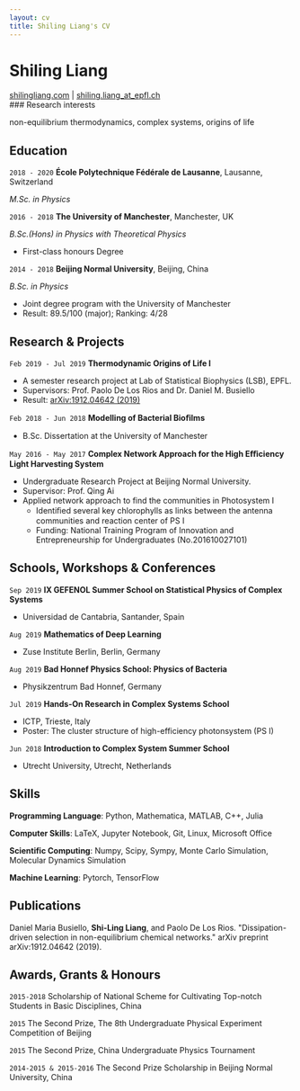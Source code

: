 ```yaml
---
layout: cv
title: Shiling Liang's CV
---
```

# Shiling Liang
<div id="webaddress">
<a href="https://shilingliang.com">shilingliang.com</a>
| <a href="mailto:shiling.liang@epfl.ch">shiling.liang_at_epfl.ch</a>
</div>
### Research interests

non-equilibrium thermodynamics, complex systems, origins of life

## Education

`2018 - 2020`
**École Polytechnique Fédérale de Lausanne**, Lausanne, Switzerland

 *M.Sc. in Physics*


`2016 - 2018`
**The University of Manchester**, Manchester, UK 

*B.Sc.(Hons) in Physics with Theoretical Physics*
- First-class honours Degree

`2014 - 2018`
**Beijing Normal University**, Beijing, China

*B.Sc. in Physics*
- Joint degree program with the University of Manchester
- Result: 89.5/100 (major); Ranking: 4/28

## Research & Projects

`Feb 2019 - Jul 2019`
**Thermodynamic Origins of Life I**
  - A semester research project at Lab of Statistical Biophysics (LSB), EPFL.
  - Supervisors: Prof. Paolo De Los Rios and Dr. Daniel M. Busiello
  - Result: [arXiv:1912.04642 (2019)](https://arxiv.org/abs/1912.04642)

`Feb 2018 - Jun 2018`
 **Modelling of Bacterial Bioﬁlms**
  - B.Sc. Dissertation at the University of Manchester 

`May 2016 - May 2017`
**Complex Network Approach for the High Eﬃciency Light Harvesting System** 
  - Undergraduate Research Project at Beijing Normal University. 
  - Supervisor: Prof. Qing Ai
  - Applied network approach to find the communities in Photosystem I
    - Identiﬁed several key chlorophylls as links between the antenna communities and reaction center of PS I
    - Funding: National Training Program of Innovation and Entrepreneurship for Undergraduates (No.201610027101)

## Schools, Workshops & Conferences

`Sep 2019`
**IX GEFENOL Summer School on Statistical Physics of Complex Systems**
 - Universidad de Cantabria, Santander, Spain

`Aug 2019`
**Mathematics of Deep Learning**
- Zuse Institute Berlin, Berlin, Germany

`Aug 2019`
 **Bad Honnef Physics School: Physics of Bacteria**
 - Physikzentrum Bad Honnef, Germany

`Jul 2019`
 **Hands-On Research in Complex Systems School** 
- ICTP, Trieste, Italy
- Poster: The cluster structure of high-efficiency photonsystem (PS I)

`Jun 2018`
 **Introduction to Complex System Summer School**

 - Utrecht University, Utrecht, Netherlands



## Skills

**Programming Language**: Python, Mathematica, MATLAB, C++, Julia

**Computer Skills**:  LaTeX, Jupyter Notebook, Git, Linux, Microsoft Office

**Scientific Computing**: Numpy, Scipy, Sympy, Monte Carlo Simulation, Molecular Dynamics Simulation

**Machine Learning**: Pytorch, TensorFlow

## Publications

Daniel Maria Busiello, **Shi-Ling Liang**, and Paolo De Los Rios. "Dissipation-driven selection in non-equilibrium chemical networks." arXiv preprint arXiv:1912.04642 (2019).

## Awards, Grants & Honours

`2015-2018` 
Scholarship of National Scheme for Cultivating Top-notch Students in Basic Disciplines, China

`2015`
The Second Prize, The 8th Undergraduate Physical Experiment Competition of Beijing 

`2015`
The Second Prize, China Undergraduate Physics Tournament

`2014-2015 & 2015-2016`
The Second Prize Scholarship in Beijing Normal University, China 

<!-- ### Footer

Last updated: May 2019 -->
